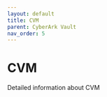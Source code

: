 ```yaml
---
layout: default
title: CVM
parent: CyberArk Vault
nav_order: 5
---
```

# CVM

Detailed information about CVM
